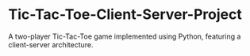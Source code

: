 # Tic-Tac-Toe-Client-Server-Project
A two-player Tic-Tac-Toe game implemented using Python, featuring a client-server architecture.
